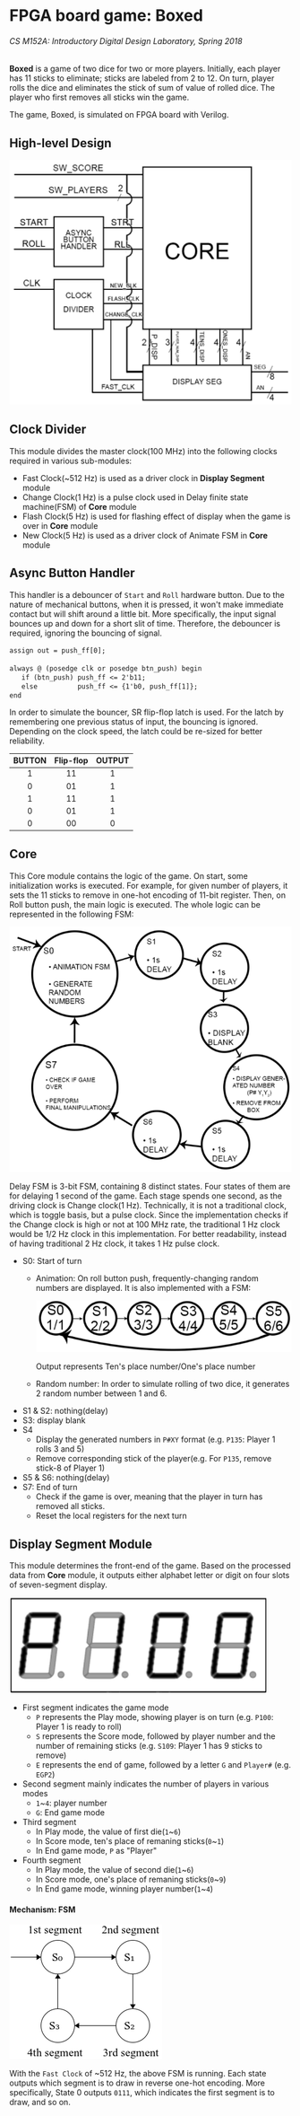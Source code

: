 # FPGA board game: Boxed
###### CS M152A: Introductory Digital Design Laboratory, Spring 2018

**Boxed** is a game of two dice for two or more players. Initially, each
player has 11 sticks to eliminate; sticks are labeled from 2 to 12. On turn,
player rolls the dice and eliminates the stick of sum of value of rolled dice.
The player who first removes all sticks win the game.

The game, Boxed, is simulated on FPGA board with Verilog.

## High-level Design
![High-level Design](/img/structure.png)

## Clock Divider
This module divides the master clock(100 MHz) into the following clocks required
in various sub-modules:
* Fast Clock(~512 Hz) is used as a driver clock in **Display Segment** module
* Change Clock(1 Hz) is a pulse clock used in Delay finite state machine(FSM) 
	of **Core** module
* Flash Clock(5 Hz) is used for flashing effect of display when the game is over 
	in **Core** module
* New Clock(5 Hz) is used as a driver clock of Animate FSM in **Core** module


## Async Button Handler
This handler is a debouncer of `Start` and `Roll` hardware button. Due to
the nature of mechanical buttons, when it is pressed, it won't 
make immediate contact but will shift around a little bit. More specifically,
the input signal bounces up and down for a short slit of time. Therefore, the
debouncer is required, ignoring the bouncing of signal.
```
assign out = push_ff[0];

always @ (posedge clk or posedge btn_push) begin
   if (btn_push) push_ff <= 2'b11;
   else          push_ff <= {1'b0, push_ff[1]};
end
```
In order to simulate the bouncer, SR flip-flop latch is used. For the latch by 
remembering one previous status of input, the bouncing is ignored. Depending on
the clock speed, the latch could be re-sized for better reliability.

| BUTTON | Flip-flop | OUTPUT |
|:------:|:---------:|:------:|
| 1      | 11        | 1      |
| 0      | 01        | 1      |
| 1      | 11        | 1      |
| 0      | 01        | 1      |
| 0      | 00        | 0      |

## Core
This Core module contains the logic of the game. On start, some initialization
works is executed. For example, for given number of players, it sets the
11 sticks to remove in one-hot encoding of 11-bit register. Then, on Roll button
push, the main logic is executed. The whole logic can be represented in the 
following FSM:

![Delay FSM](/img/delay_fsm.png)

Delay FSM is 3-bit FSM, containing 8 distinct states. Four states of them
are for delaying 1 second of the game. Each stage spends one second, as 
the driving clock is Change clock(1 Hz). Technically, it is not a traditional
clock, which is toggle basis, but a pulse clock. Since the implementation checks
if the Change clock is high or not at 100 MHz rate, the traditional 1 Hz clock
would be 1/2 Hz clock in this implementation. For better readability, instead of 
having traditional 2 Hz clock, it takes 1 Hz pulse clock.

* S0: Start of turn
	* Animation: On roll button push, frequently-changing random numbers are
		displayed. It is also implemented with a FSM:
		
		![Animate FSM](/img/animate_fsm.png)
		
		Output represents Ten's place number/One's place number
	* Random number: In order to simulate rolling of two dice, it generates 2
		random number between 1 and 6.
* S1 & S2: nothing(delay)
* S3: display blank
* S4
	* Display the generated numbers in `P#XY` format (e.g. `P135`: Player 1 rolls
		3 and 5)
	* Remove corresponding stick of the player(e.g. For `P135`, remove stick-8 of
		Player 1)
* S5 & S6: nothing(delay)
* S7: End of turn
	* Check if the game is over, meaning that the player in turn has removed all
		sticks.
	* Reset the local registers for the next turn

## Display Segment Module
This module determines the front-end of the game. Based on the processed data from
**Core** module, it outputs either alphabet letter or digit on four slots of 
seven-segment display.

![Seven Segments](/img/seven_seg.png)

* First segment indicates the game mode
    * `P` represents the Play mode, showing player is on turn (e.g. `P100`: Player 1 is ready to roll)
    * `S` represents the Score mode, followed by player number and the number of remaining
        sticks (e.g. `S109`: Player 1 has 9 sticks to remove) 
    * `E` represents the end of game, followed by a letter `G` and `Player#` (e.g. `EGP2`)
* Second segment mainly indicates the number of players in various modes
    * `1`~`4`: player number
    * `G`: End game mode
* Third segment
    * In Play mode, the value of first die(`1`~`6`)
    * In Score mode, ten's place of remaning sticks(`0`~`1`)
    * In End game mode, `P` as "Player"
* Fourth segment
    * In Play mode, the value of second die(`1`~`6`)
    * In Score mode, one's place of remaning sticks(`0`~`9`)
    * In End game mode, winning player number(`1`~`4`)
    
#### Mechanism: FSM
![Display FSM](/img/display_fsm.png)

With the `Fast Clock` of ~512 Hz, the above FSM is running. Each state outputs 
which segment is to draw in reverse one-hot encoding. More specifically, State 0 
outputs `0111`, which indicates the first segment is to draw, and so on. 